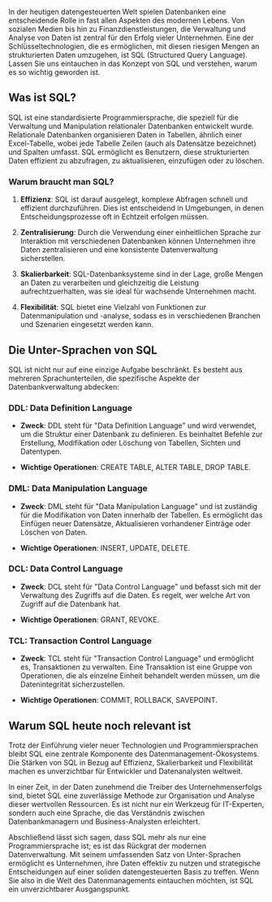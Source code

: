In der heutigen datengesteuerten Welt spielen Datenbanken eine entscheidende Rolle in fast allen Aspekten des modernen Lebens. Von sozialen Medien bis hin zu Finanzdienstleistungen, die Verwaltung und Analyse von Daten ist zentral für den Erfolg vieler Unternehmen. Eine der Schlüsseltechnologien, die es ermöglichen, mit diesen riesigen Mengen an strukturierten Daten umzugehen, ist SQL (Structured Query Language). Lassen Sie uns eintauchen in das Konzept von SQL und verstehen, warum es so wichtig geworden ist.

## Was ist SQL?

SQL ist eine standardisierte Programmiersprache, die speziell für die Verwaltung und Manipulation relationaler Datenbanken entwickelt wurde. Relationale Datenbanken organisieren Daten in Tabellen, ähnlich einer Excel-Tabelle, wobei jede Tabelle Zeilen (auch als Datensätze bezeichnet) und Spalten umfasst. SQL ermöglicht es Benutzern, diese strukturierten Daten effizient zu abzufragen, zu aktualisieren, einzufügen oder zu löschen.

### Warum braucht man SQL?

1. **Effizienz**: SQL ist darauf ausgelegt, komplexe Abfragen schnell und effizient durchzuführen. Dies ist entscheidend in Umgebungen, in denen Entscheidungsprozesse oft in Echtzeit erfolgen müssen.

2. **Zentralisierung**: Durch die Verwendung einer einheitlichen Sprache zur Interaktion mit verschiedenen Datenbanken können Unternehmen ihre Daten zentralisieren und eine konsistente Datenverwaltung sicherstellen.

3. **Skalierbarkeit**: SQL-Datenbanksysteme sind in der Lage, große Mengen an Daten zu verarbeiten und gleichzeitig die Leistung aufrechtzuerhalten, was sie ideal für wachsende Unternehmen macht.

4. **Flexibilität**: SQL bietet eine Vielzahl von Funktionen zur Datenmanipulation und -analyse, sodass es in verschiedenen Branchen und Szenarien eingesetzt werden kann.

## Die Unter-Sprachen von SQL

SQL ist nicht nur auf eine einzige Aufgabe beschränkt. Es besteht aus mehreren Sprachunterteilen, die spezifische Aspekte der Datenbankverwaltung abdecken:

### DDL: Data Definition Language

- **Zweck**: DDL steht für "Data Definition Language" und wird verwendet, um die Struktur einer Datenbank zu definieren. Es beinhaltet Befehle zur Erstellung, Modifikation oder Löschung von Tabellen, Sichten und Datentypen.

- **Wichtige Operationen**: CREATE TABLE, ALTER TABLE, DROP TABLE.

### DML: Data Manipulation Language

- **Zweck**: DML steht für "Data Manipulation Language" und ist zuständig für die Modifikation von Daten innerhalb der Tabellen. Es ermöglicht das Einfügen neuer Datensätze, Aktualisieren vorhandener Einträge oder Löschen von Daten.

- **Wichtige Operationen**: INSERT, UPDATE, DELETE.

### DCL: Data Control Language

- **Zweck**: DCL steht für "Data Control Language" und befasst sich mit der Verwaltung des Zugriffs auf die Daten. Es regelt, wer welche Art von Zugriff auf die Datenbank hat.

- **Wichtige Operationen**: GRANT, REVOKE.

### TCL: Transaction Control Language

- **Zweck**: TCL steht für "Transaction Control Language" und ermöglicht es, Transaktionen zu verwalten. Eine Transaktion ist eine Gruppe von Operationen, die als einzelne Einheit behandelt werden müssen, um die Datenintegrität sicherzustellen.

- **Wichtige Operationen**: COMMIT, ROLLBACK, SAVEPOINT.

## Warum SQL heute noch relevant ist

Trotz der Einführung vieler neuer Technologien und Programmiersprachen bleibt SQL eine zentrale Komponente des Datenmanagement-Ökosystems. Die Stärken von SQL in Bezug auf Effizienz, Skalierbarkeit und Flexibilität machen es unverzichtbar für Entwickler und Datenanalysten weltweit.

In einer Zeit, in der Daten zunehmend die Treiber des Unternehmenserfolgs sind, bietet SQL eine zuverlässige Methode zur Organisation und Analyse dieser wertvollen Ressourcen. Es ist nicht nur ein Werkzeug für IT-Experten, sondern auch eine Sprache, die das Verständnis zwischen Datenbankmanagern und Business-Analysten erleichtert.

Abschließend lässt sich sagen, dass SQL mehr als nur eine Programmiersprache ist; es ist das Rückgrat der modernen Datenverwaltung. Mit seinem umfassenden Satz von Unter-Sprachen ermöglicht es Unternehmen, ihre Daten effektiv zu nutzen und strategische Entscheidungen auf einer soliden datengesteuerten Basis zu treffen. Wenn Sie also in die Welt des Datenmanagements eintauchen möchten, ist SQL ein unverzichtbarer Ausgangspunkt.